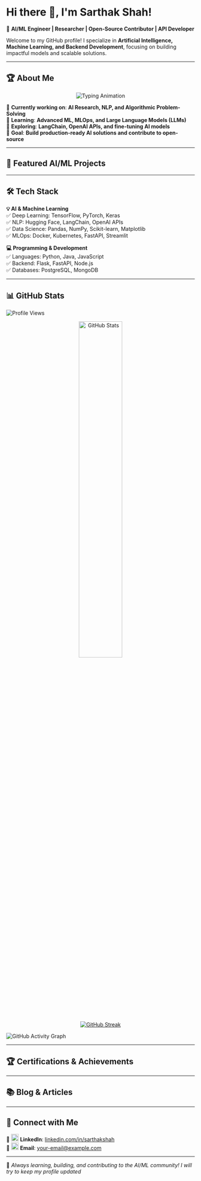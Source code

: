 # Hi there 👋, I'm Sarthak Shah!

🚀 **AI/ML Engineer | Researcher | Open-Source Contributor | API Developer**  

Welcome to my GitHub profile! I specialize in **Artificial Intelligence, Machine Learning, and Backend Development**, focusing on building impactful models and scalable solutions.

---

## 🏆 About Me  

<div align="center">
  <img src="https://readme-typing-svg.demolab.com?font=Fira+Code&size=24&pause=1000&color=blue&width=600&lines=AI+%26+Machine+Learning+Engineer;Deep+Learning+Researcher;Data+Science+Enthusiast;Open-Source+Contributor;Backend+%26+API+Developer;" alt="Typing Animation" />
</div>

🔹 **Currently working on**: **AI Research, NLP, and Algorithmic Problem-Solving**  
🔹 **Learning**: **Advanced ML, MLOps, and Large Language Models (LLMs)**  
🔹 **Exploring**: **LangChain, OpenAI APIs, and fine-tuning AI models**  
🔹 **Goal**: **Build production-ready AI solutions and contribute to open-source**  

---

## 🚀 Featured AI/ML Projects  
<!---
🔬 **[Project Name 1](#)** – Built a deep learning model using **PyTorch & TensorFlow** to solve [problem].  
📊 **[Project Name 2](#)** – Developed a **NLP chatbot** using **OpenAI GPT & LangChain**, deployed with **FastAPI**.  
⚡ **[Project Name 3](#)** – Implemented **MLOps pipelines** for scalable AI model deployment.  

> 📌 *Explore my repositories for more AI/ML projects!*  
-->
---

## 🛠️ Tech Stack  

**💡 AI & Machine Learning**  
✅ Deep Learning: TensorFlow, PyTorch, Keras  
✅ NLP: Hugging Face, LangChain, OpenAI APIs  
✅ Data Science: Pandas, NumPy, Scikit-learn, Matplotlib  
✅ MLOps: Docker, Kubernetes, FastAPI, Streamlit  

**💻 Programming & Development**  
✅ Languages: Python, Java, JavaScript  
✅ Backend: Flask, FastAPI, Node.js  
✅ Databases: PostgreSQL, MongoDB  

---

## 📊 GitHub Stats  

![Profile Views](https://komarev.com/ghpvc/?username=saither0204&color=blue&style=flat)

<div align="center">
  <img src="https://github-readme-stats.vercel.app/api?username=saither0204&show_icons=true&theme=tokyonight&border_radius=10&card_width=500&card_height=200&background=0%2CEBEBEB00%2CEB545400" alt="GitHub Stats" width="48%"/>
</div>
<div align="center">
  <a href="https://git.io/streak-stats"><img src="https://streak-stats.demolab.com?user=saither0204&theme=tokyonight&border_radius=10&card_width=500&card_height=200&background=0%2CEBEBEB00%2CEB545400" alt="GitHub Streak" /></a>
</div>

![GitHub Activity Graph](https://github-readme-activity-graph.vercel.app/graph?username=saither0204&theme=tokyo-night&border_radius=10&card_width=500&card_height=200&background=0%2CEBEBEB00%2CEB545400)

---

## 🏆 Certifications & Achievements  
<!--
🎓 **[AI/ML Certification](#)** – Completed advanced AI/ML training  
🏆 **[Hackathon/Competition Win](#)** – Awarded for developing an AI-driven solution  
📜 **[Research Paper (if any)](#)** – Published in [journal/conference]  
-->
---

## 📚 Blog & Articles  
<!--
✍️ **[My Medium Blog](#)** – Writing about AI, ML, and system design  
📢 **[LinkedIn Articles](#)** – Sharing insights on AI trends and projects  
-->
---

## 🤝 Connect with Me  

💼 <img src="https://cdn.jsdelivr.net/npm/simple-icons@v6/icons/linkedin.svg" width="20" height="20"> **LinkedIn**: [linkedin.com/in/sarthakshah](#)  
📧 <img src="https://cdn.jsdelivr.net/npm/simple-icons@v6/icons/gmail.svg" width="20" height="20"> **Email**: [your-email@example.com](#)  
 
<!--
🌍 **Portfolio**: [your-portfolio.com](#)  
-->
---

🚀 *Always learning, building, and contributing to the AI/ML community!*  *I will try to keep my profile updated*

